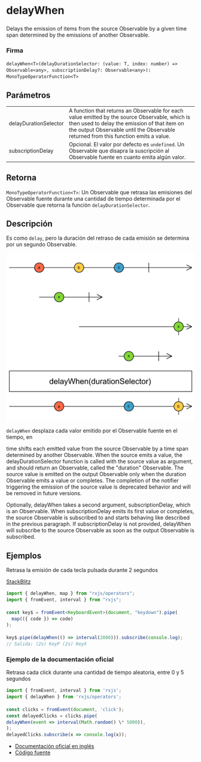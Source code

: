 # delayWhen

###

Delays the emission of items from the source Observable by a given time span determined by the emissions of another Observable.

### Firma

`delayWhen<T>(delayDurationSelector: (value: T, index: number) => Observable<any>, subscriptionDelay?: Observable<any>): MonoTypeOperatorFunction<T>`

## Parámetros

<table>
<tr><td>delayDurationSelector</td><td>A function that returns an Observable for each value emitted by the source Observable, which is then used to delay the emission of that item on the output Observable until the Observable returned from this function emits a value.</td></tr>
<tr><td>subscriptionDelay</td><td>Opcional. El valor por defecto es <code>undefined</code>.
Un Observable que disapra la suscripción al Observable fuente en cuanto emita algún valor.</td></tr>
</table>

## Retorna

`MonoTypeOperatorFunction<T>`: Un Observable que retrasa las emisiones del Observable fuente durante una cantidad de tiempo determinada por el Observable que retorna la función `delayDurationSelector`.

## Descripción

Es como `delay`, pero la duración del retraso de cada emisión se determina por un segundo Observable.

<img src="assets/images/marble-diagrams/utility/delayWhen.png" alt="Diagrama de cancicas del operador delayWhen">

`delayWhen` desplaza cada valor emitido por el Observable fuente en el tiempo, en

time shifts each emitted value from the source Observable by a time span determined by another Observable. When the source emits a value, the delayDurationSelector function is called with the source value as argument, and should return an Observable, called the "duration" Observable. The source value is emitted on the output Observable only when the duration Observable emits a value or completes. The completion of the notifier triggering the emission of the source value is deprecated behavior and will be removed in future versions.

Optionally, delayWhen takes a second argument, subscriptionDelay, which is an Observable. When subscriptionDelay emits its first value or completes, the source Observable is subscribed to and starts behaving like described in the previous paragraph. If subscriptionDelay is not provided, delayWhen will subscribe to the source Observable as soon as the output Observable is subscribed.

## Ejemplos

Retrasa la emisión de cada tecla pulsada durante 2 segundos

[StackBlitz](https://stackblitz.com/edit/rxjs-delaywhen-1?file=index.ts)

```typescript
import { delayWhen, map } from "rxjs/operators";
import { fromEvent, interval } from "rxjs";

const key$ = fromEvent<KeyboardEvent>(document, "keydown").pipe(
  map(({ code }) => code)
);

key$.pipe(delayWhen(() => interval(2000))).subscribe(console.log);
// Salida: (2s) KeyP (2s) KeyX
```

### Ejemplo de la documentación oficial

Retrasa cada click durante una cantidad de tiempo aleatoria, entre 0 y 5 segundos

```javascript
import { fromEvent, interval } from 'rxjs';
import { delayWhen } from 'rxjs/operators';

const clicks = fromEvent(document, 'click');
const delayedClicks = clicks.pipe(
delayWhen(event => interval(Math.random() \* 5000)),
);
delayedClicks.subscribe(x => console.log(x));
```

- [Documentación oficial en inglés](https://rxjs-dev.firebaseapp.com/api/operators/delayWhen)
- [Código fuente](https://github.com/ReactiveX/rxjs/blob/master/src/internal/operators/delayWhen.ts)
